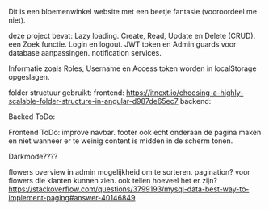 Dit is een bloemenwinkel website met een beetje fantasie (vooroordeel me niet).

deze project bevat:
Lazy loading. Create, Read, Update en Delete (CRUD). een Zoek functie.
Login en logout. JWT token en Admin guards voor database aanpassingen.
notification services.

Informatie zoals Roles, Username en Access token worden in localStorage opgeslagen.

folder structuur gebruikt:
frontend: https://itnext.io/choosing-a-highly-scalable-folder-structure-in-angular-d987de65ec7
backend:

Backed ToDo:

Frontend ToDo:
improve navbar.
footer ook echt onderaan de pagina maken en niet wanneer er te weinig content is midden in de scherm tonen.

Darkmode????

flowers overview in admin mogelijkheid om te sorteren.
pagination? voor flowers die klanten kunnen zien. ook tellen hoeveel het er zijn?
https://stackoverflow.com/questions/3799193/mysql-data-best-way-to-implement-paging#answer-40146849
